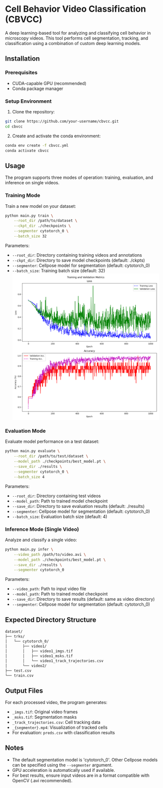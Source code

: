 # Cell Behavior Video Classification (CBVCC)

A deep learning-based tool for analyzing and classifying cell behavior in microscopy videos. This tool performs cell segmentation, tracking, and classification using a combination of custom deep learning models.

## Installation

### Prerequisites
- CUDA-capable GPU (recommended)
- Conda package manager

### Setup Environment

1. Clone the repository:
```bash
git clone https://github.com/your-username/cbvcc.git
cd cbvcc
```

2. Create and activate the conda environment:
```bash
conda env create -f cbvcc.yml
conda activate cbvcc
```

## Usage

The program supports three modes of operation: training, evaluation, and inference on single videos.

### Training Mode

Train a new model on your dataset:

```bash
python main.py train \
    --root_dir /path/to/dataset \
    --ckpt_dir ./checkpoints \
    --segmenter cytotorch_0 \
    --batch_size 32
```

Parameters:
- `--root_dir`: Directory containing training videos and annotations
- `--ckpt_dir`: Directory to save model checkpoints (default: ./ckpts)
- `--segmenter`: Cellpose model for segmentation (default: cytotorch_0)
- `--batch_size`: Training batch size (default: 32)
![Training Progress](./ckpts/training_results_20241129_104939.png)

### Evaluation Mode

Evaluate model performance on a test dataset:

```bash
python main.py evaluate \
    --root_dir /path/to/test/dataset \
    --model_path ./checkpoints/best_model.pt \
    --save_dir ./results \
    --segmenter cytotorch_0 \
    --batch_size 4
```

Parameters:
- `--root_dir`: Directory containing test videos
- `--model_path`: Path to trained model checkpoint
- `--save_dir`: Directory to save evaluation results (default: ./results)
- `--segmenter`: Cellpose model for segmentation (default: cytotorch_0)
- `--batch_size`: Evaluation batch size (default: 4)

### Inference Mode (Single Video)

Analyze and classify a single video:

```bash
python main.py infer \
    --video_path /path/to/video.avi \
    --model_path ./checkpoints/best_model.pt \
    --save_dir ./results \
    --segmenter cytotorch_0
```

Parameters:
- `--video_path`: Path to input video file
- `--model_path`: Path to trained model checkpoint
- `--save_dir`: Directory to save results (default: same as video directory)
- `--segmenter`: Cellpose model for segmentation (default: cytotorch_0)

## Expected Directory Structure

```
dataset/
├── trks/
│   └── cytotorch_0/
│       ├── video1/
│       │   ├── video1_imgs.tif
│       │   ├── video1_msks.tif
│       │   └── video1_track_trajectories.csv
│       └── video2/
├── test.csv
└── train.csv
```

## Output Files

For each processed video, the program generates:
- `_imgs.tif`: Original video frames
- `_msks.tif`: Segmentation masks
- `_track_trajectories.csv`: Cell tracking data
- `_{segmenter}.mp4`: Visualization of tracked cells
- For evaluation: `preds.csv` with classification results

## Notes

- The default segmentation model is 'cytotorch_0'. Other Cellpose models can be specified using the `--segmenter` argument.
- GPU acceleration is automatically used if available.
- For best results, ensure input videos are in a format compatible with OpenCV (.avi recommended).